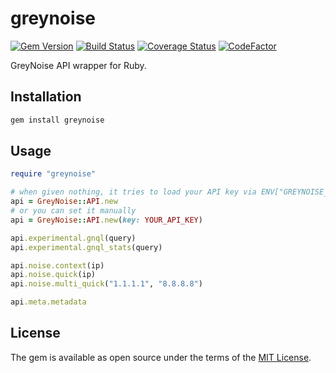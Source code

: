 # greynoise

[![Gem Version](https://badge.fury.io/rb/greynoise.svg)](https://badge.fury.io/rb/greynoise)
[![Build Status](https://travis-ci.com/ninoseki/greynoise.svg?branch=master)](https://travis-ci.com/ninoseki/greynoise)
[![Coverage Status](https://coveralls.io/repos/github/ninoseki/greynoise/badge.svg?branch=master)](https://coveralls.io/github/ninoseki/greynoise?branch=master)
[![CodeFactor](https://www.codefactor.io/repository/github/ninoseki/greynoise/badge)](https://www.codefactor.io/repository/github/ninoseki/greynoise)

GreyNoise API wrapper for Ruby.

## Installation

```bash
gem install greynoise
```

## Usage

```ruby
require "greynoise"

# when given nothing, it tries to load your API key via ENV["GREYNOISE_API_KEY"] and `~/.config/greynoise/config`
api = GreyNoise::API.new
# or you can set it manually
api = GreyNoise::API.new(key: YOUR_API_KEY)

api.experimental.gnql(query)
api.experimental.gnql_stats(query)

api.noise.context(ip)
api.noise.quick(ip)
api.noise.multi_quick("1.1.1.1", "8.8.8.8")

api.meta.metadata
```

## License

The gem is available as open source under the terms of the [MIT License](https://opensource.org/licenses/MIT).
